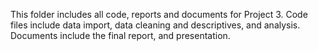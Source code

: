 This folder includes all code, reports and documents for Project 3.
Code files include data import, data cleaning and descriptives, and analysis.
Documents include the final report, and presentation.

